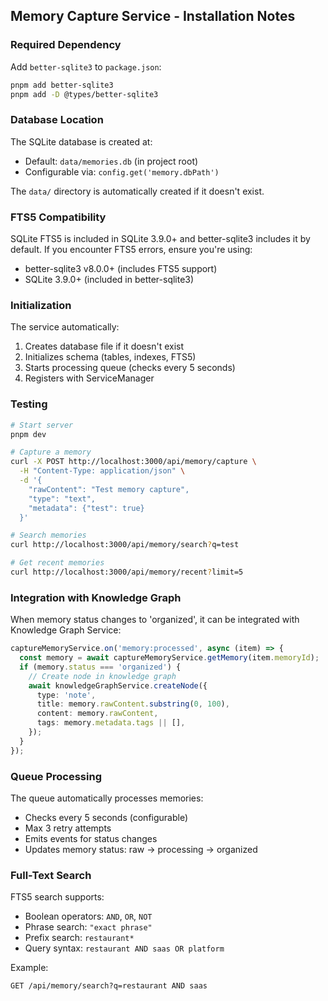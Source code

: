 ## Memory Capture Service - Installation Notes

### Required Dependency

Add `better-sqlite3` to `package.json`:

```bash
pnpm add better-sqlite3
pnpm add -D @types/better-sqlite3
```

### Database Location

The SQLite database is created at:
- Default: `data/memories.db` (in project root)
- Configurable via: `config.get('memory.dbPath')`

The `data/` directory is automatically created if it doesn't exist.

### FTS5 Compatibility

SQLite FTS5 is included in SQLite 3.9.0+ and better-sqlite3 includes it by default. If you encounter FTS5 errors, ensure you're using:
- better-sqlite3 v8.0.0+ (includes FTS5 support)
- SQLite 3.9.0+ (included in better-sqlite3)

### Initialization

The service automatically:
1. Creates database file if it doesn't exist
2. Initializes schema (tables, indexes, FTS5)
3. Starts processing queue (checks every 5 seconds)
4. Registers with ServiceManager

### Testing

```bash
# Start server
pnpm dev

# Capture a memory
curl -X POST http://localhost:3000/api/memory/capture \
  -H "Content-Type: application/json" \
  -d '{
    "rawContent": "Test memory capture",
    "type": "text",
    "metadata": {"test": true}
  }'

# Search memories
curl http://localhost:3000/api/memory/search?q=test

# Get recent memories
curl http://localhost:3000/api/memory/recent?limit=5
```

### Integration with Knowledge Graph

When memory status changes to 'organized', it can be integrated with Knowledge Graph Service:

```typescript
captureMemoryService.on('memory:processed', async (item) => {
  const memory = await captureMemoryService.getMemory(item.memoryId);
  if (memory.status === 'organized') {
    // Create node in knowledge graph
    await knowledgeGraphService.createNode({
      type: 'note',
      title: memory.rawContent.substring(0, 100),
      content: memory.rawContent,
      tags: memory.metadata.tags || [],
    });
  }
});
```

### Queue Processing

The queue automatically processes memories:
- Checks every 5 seconds (configurable)
- Max 3 retry attempts
- Emits events for status changes
- Updates memory status: raw → processing → organized

### Full-Text Search

FTS5 search supports:
- Boolean operators: `AND`, `OR`, `NOT`
- Phrase search: `"exact phrase"`
- Prefix search: `restaurant*`
- Query syntax: `restaurant AND saas OR platform`

Example:
```
GET /api/memory/search?q=restaurant AND saas
```

